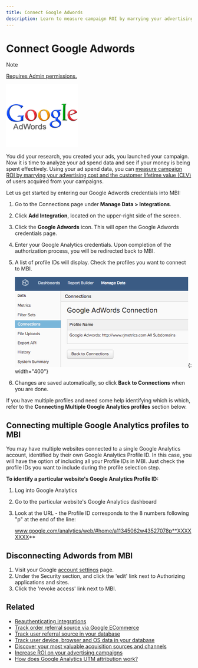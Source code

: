 ```yaml
---
title: Connect Google Adwords
description: Learn to measure campaign ROI by marrying your advertising cost and the customer lifetime value (CLV) of users acquired from your campaigns.
---
```

# Connect Google Adwords

>[!NOTE]
>
>[Requires Admin permissions.](../../../administrator/user-management/user-management.md)

![](../../../assets/Google_Adwords_logo.png)

You did your research, you created your ads, you launched your campaign. Now it is time to analyze your ad spend data and see if your money is being spent effectively. Using your ad spend data, you can [measure campaign ROI by marrying your advertising cost and the customer lifetime value (CLV)](../../analysis/roi-ad-camp.md) of users acquired from your campaigns.

Let us get started by entering our Google Adwords credentials into MBI:

1. Go to the Connections page under **Manage Data > Integrations**.
1. Click **Add Integration**, located on the upper-right side of the screen.
1. Click the **Google Adwords** icon. This will open the Google Adwords credentials page.
1. Enter your Google Analytics credentials. Upon completion of the authorization process, you will be redirected back to MBI.
1. A list of profile IDs will display. Check the profiles you want to connect to MBI.

     ![](../../../assets/cnnct-profile.png){: width="400"}

1. Changes are saved automatically, so click **Back to Connections** when you are done.

If you have multiple profiles and need some help identifying which is which, refer to the **Connecting Multiple Google Analytics profiles** section below.

## Connecting multiple Google Analytics profiles to MBI

You may have multiple websites connected to a single Google Analytics account, identified by their own Google Analytics Profile ID. In this case, you will have the option of including all your Profile IDs in MBI. Just check the profile IDs you want to include during the profile selection step.

**To identify a particular website's Google Analytics Profile ID:**

1. Log into Google Analytics
1. Go to the particular website's Google Analytics dashboard
1. Look at the URL - the Profile ID corresponds to the 8 numbers following "p" at the end of the line:

     www.google.com/analytics/web/#home/a11345062w43527078p**XXXXXXXX**

## Disconnecting Adwords from MBI

1. Visit your Google [account settings](https://www.google.com/accounts/) page.
1. Under the Security section, and click the 'edit' link next to Authorizing applications and sites.
1. Click the 'revoke access' link next to MBI.

## Related

* [Reauthenticating integrations](https://support.magento.com/hc/en-us/articles/360016733151)
* [Track order referral source via Google ECommerce](../integrations/google-ecommerce.md)
* [Track user referral source in your database](../../analysis/google-track-user-acq.md)
* [Track user device, browser and OS data in your database](https://support.magento.com/hc/en-us/articles/360016732911)
* [Discover your most valuable acquisition sources and channels](../../analysis/most-value-source-channel.md)
* [Increase ROI on your advertising campaigns](../../analysis/roi-ad-camp.md)
* [How does Google Analytics UTM attribution work?](../../analysis/utm-attributes.md)
